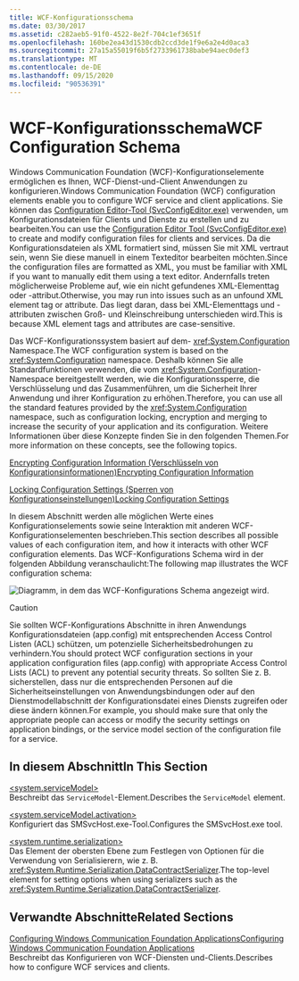 ```yaml
---
title: WCF-Konfigurationsschema
ms.date: 03/30/2017
ms.assetid: c282aeb5-91f0-4522-8e2f-704c1ef3651f
ms.openlocfilehash: 160be2ea43d1530cdb2ccd3de1f9e6a2e4d0aca3
ms.sourcegitcommit: 27a15a55019f6b5f2733961738babe94aec0def3
ms.translationtype: MT
ms.contentlocale: de-DE
ms.lasthandoff: 09/15/2020
ms.locfileid: "90536391"
---
```

# <a name="wcf-configuration-schema"></a><span data-ttu-id="11923-102">WCF-Konfigurationsschema</span><span class="sxs-lookup"><span data-stu-id="11923-102">WCF Configuration Schema</span></span>
<span data-ttu-id="11923-103">Windows Communication Foundation (WCF)-Konfigurationselemente ermöglichen es Ihnen, WCF-Dienst-und-Client Anwendungen zu konfigurieren.</span><span class="sxs-lookup"><span data-stu-id="11923-103">Windows Communication Foundation (WCF) configuration elements enable you to configure WCF service and client applications.</span></span> <span data-ttu-id="11923-104">Sie können das [Configuration Editor-Tool (SvcConfigEditor.exe)](../../../wcf/configuration-editor-tool-svcconfigeditor-exe.md) verwenden, um Konfigurationsdateien für Clients und Dienste zu erstellen und zu bearbeiten.</span><span class="sxs-lookup"><span data-stu-id="11923-104">You can use the [Configuration Editor Tool (SvcConfigEditor.exe)](../../../wcf/configuration-editor-tool-svcconfigeditor-exe.md) to create and modify configuration files for clients and services.</span></span> <span data-ttu-id="11923-105">Da die Konfigurationsdateien als XML formatiert sind, müssen Sie mit XML vertraut sein, wenn Sie diese manuell in einem Texteditor bearbeiten möchten.</span><span class="sxs-lookup"><span data-stu-id="11923-105">Since the configuration files are formatted as XML, you must be familiar with XML if you want to manually edit them using a text editor.</span></span> <span data-ttu-id="11923-106">Andernfalls treten möglicherweise Probleme auf, wie ein nicht gefundenes XML-Elementtag oder -attribut.</span><span class="sxs-lookup"><span data-stu-id="11923-106">Otherwise, you may run into issues such as an unfound XML element tag or attribute.</span></span> <span data-ttu-id="11923-107">Das liegt daran, dass bei XML-Elementtags und -attributen zwischen Groß- und Kleinschreibung unterschieden wird.</span><span class="sxs-lookup"><span data-stu-id="11923-107">This is because XML element tags and attributes are case-sensitive.</span></span>  
  
 <span data-ttu-id="11923-108">Das WCF-Konfigurationssystem basiert auf dem- <xref:System.Configuration> Namespace.</span><span class="sxs-lookup"><span data-stu-id="11923-108">The WCF configuration system is based on the <xref:System.Configuration> namespace.</span></span> <span data-ttu-id="11923-109">Deshalb können Sie alle Standardfunktionen verwenden, die vom <xref:System.Configuration>-Namespace bereitgestellt werden, wie die Konfigurationssperre, die Verschlüsselung und das Zusammenführen, um die Sicherheit Ihrer Anwendung und ihrer Konfiguration zu erhöhen.</span><span class="sxs-lookup"><span data-stu-id="11923-109">Therefore, you can use all the standard features provided by the <xref:System.Configuration> namespace, such as configuration locking, encryption and merging to increase the security of your application and its configuration.</span></span> <span data-ttu-id="11923-110">Weitere Informationen über diese Konzepte finden Sie in den folgenden Themen.</span><span class="sxs-lookup"><span data-stu-id="11923-110">For more information on these concepts, see the following topics.</span></span>  
  
 <span data-ttu-id="11923-111">[Encrypting Configuration Information (Verschlüsseln von Konfigurationsinformationen)](/previous-versions/aspnet/53tyfkaw(v=vs.100))</span><span class="sxs-lookup"><span data-stu-id="11923-111">[Encrypting Configuration Information](/previous-versions/aspnet/53tyfkaw(v=vs.100))</span></span>  
  
 <span data-ttu-id="11923-112">[Locking Configuration Settings (Sperren von Konfigurationseinstellungen)](/previous-versions/aspnet/55th21y4(v=vs.100))</span><span class="sxs-lookup"><span data-stu-id="11923-112">[Locking Configuration Settings](/previous-versions/aspnet/55th21y4(v=vs.100))</span></span>  
  
 <span data-ttu-id="11923-113">In diesem Abschnitt werden alle möglichen Werte eines Konfigurationselements sowie seine Interaktion mit anderen WCF-Konfigurationselementen beschrieben.</span><span class="sxs-lookup"><span data-stu-id="11923-113">This section describes all possible values of each configuration item, and how it interacts with other WCF configuration elements.</span></span> <span data-ttu-id="11923-114">Das WCF-Konfigurations Schema wird in der folgenden Abbildung veranschaulicht:</span><span class="sxs-lookup"><span data-stu-id="11923-114">The following map illustrates the WCF configuration schema:</span></span>  
  
 ![Diagramm, in dem das WCF-Konfigurations Schema angezeigt wird.](./media/index/windows-communication-foundation-configuration-schema.gif)  
  
> [!CAUTION]
> <span data-ttu-id="11923-116">Sie sollten WCF-Konfigurations Abschnitte in ihren Anwendungs Konfigurationsdateien (app.config) mit entsprechenden Access Control Listen (ACL) schützen, um potenzielle Sicherheitsbedrohungen zu verhindern.</span><span class="sxs-lookup"><span data-stu-id="11923-116">You should protect WCF configuration sections in your application configuration files (app.config) with appropriate Access Control Lists (ACL) to prevent any potential security threats.</span></span>  <span data-ttu-id="11923-117">So sollten Sie z.&#160;B. sicherstellen, dass nur die entsprechenden Personen auf die Sicherheitseinstellungen von Anwendungsbindungen oder auf den Dienstmodellabschnitt der Konfigurationsdatei eines Diensts zugreifen oder diese ändern können.</span><span class="sxs-lookup"><span data-stu-id="11923-117">For example, you should make sure that only the appropriate people can access or modify the security settings on application bindings, or the service model section of the configuration file for a service.</span></span>  
  
## <a name="in-this-section"></a><span data-ttu-id="11923-118">In diesem Abschnitt</span><span class="sxs-lookup"><span data-stu-id="11923-118">In This Section</span></span>  
 [\<system.serviceModel>](system-servicemodel.md)  
 <span data-ttu-id="11923-119">Beschreibt das `ServiceModel`-Element.</span><span class="sxs-lookup"><span data-stu-id="11923-119">Describes the `ServiceModel` element.</span></span>  
  
 [\<system.serviceModel.activation>](system-servicemodel-activation.md)  
 <span data-ttu-id="11923-120">Konfiguriert das SMSvcHost.exe-Tool.</span><span class="sxs-lookup"><span data-stu-id="11923-120">Configures the SMSvcHost.exe tool.</span></span>  
  
 [\<system.runtime.serialization>](system-runtime-serialization.md)  
 <span data-ttu-id="11923-121">Das Element der obersten Ebene zum Festlegen von Optionen für die Verwendung von Serialisierern, wie z. B. <xref:System.Runtime.Serialization.DataContractSerializer>.</span><span class="sxs-lookup"><span data-stu-id="11923-121">The top-level element for setting options when using serializers such as the <xref:System.Runtime.Serialization.DataContractSerializer>.</span></span>  
  
## <a name="related-sections"></a><span data-ttu-id="11923-122">Verwandte Abschnitte</span><span class="sxs-lookup"><span data-stu-id="11923-122">Related Sections</span></span>  
 [<span data-ttu-id="11923-123">Configuring Windows Communication Foundation Applications</span><span class="sxs-lookup"><span data-stu-id="11923-123">Configuring Windows Communication Foundation Applications</span></span>](../../../wcf/configuring-services.md)  
 <span data-ttu-id="11923-124">Beschreibt das Konfigurieren von WCF-Diensten und-Clients.</span><span class="sxs-lookup"><span data-stu-id="11923-124">Describes how to configure WCF services and clients.</span></span>
